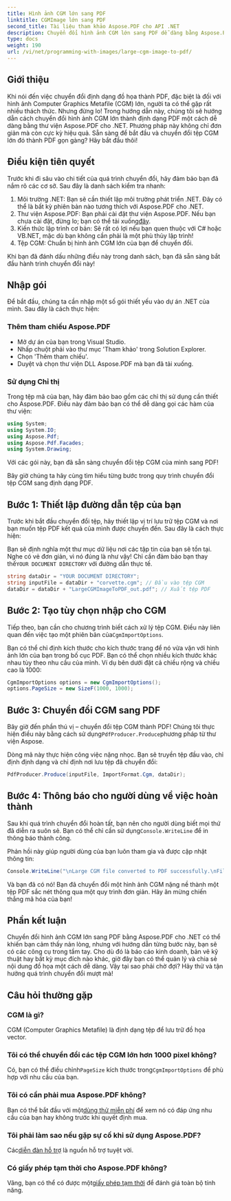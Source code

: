 ```yaml
---
title: Hình ảnh CGM lớn sang PDF
linktitle: CGMImage lớn sang PDF
second_title: Tài liệu tham khảo Aspose.PDF cho API .NET
description: Chuyển đổi hình ảnh CGM lớn sang PDF dễ dàng bằng Aspose.PDF cho .NET. Làm theo hướng dẫn đơn giản này để có quy trình chuyển đổi nhanh chóng và hiệu quả.
type: docs
weight: 190
url: /vi/net/programming-with-images/large-cgm-image-to-pdf/
---
```

## Giới thiệu

Khi nói đến việc chuyển đổi định dạng đồ họa thành PDF, đặc biệt là đối với hình ảnh Computer Graphics Metafile (CGM) lớn, người ta có thể gặp rất nhiều thách thức. Nhưng đừng lo! Trong hướng dẫn này, chúng tôi sẽ hướng dẫn cách chuyển đổi hình ảnh CGM lớn thành định dạng PDF một cách dễ dàng bằng thư viện Aspose.PDF cho .NET. Phương pháp này không chỉ đơn giản mà còn cực kỳ hiệu quả. Sẵn sàng để bắt đầu và chuyển đổi tệp CGM lớn đó thành PDF gọn gàng? Hãy bắt đầu thôi!

## Điều kiện tiên quyết

Trước khi đi sâu vào chi tiết của quá trình chuyển đổi, hãy đảm bảo bạn đã nắm rõ các cơ sở. Sau đây là danh sách kiểm tra nhanh:

1. Môi trường .NET: Bạn sẽ cần thiết lập môi trường phát triển .NET. Đây có thể là bất kỳ phiên bản nào tương thích với Aspose.PDF cho .NET.
2. Thư viện Aspose.PDF: Bạn phải cài đặt thư viện Aspose.PDF. Nếu bạn chưa cài đặt, đừng lo; bạn có thể tải xuống[đây](https://releases.aspose.com/pdf/net/).
3. Kiến thức lập trình cơ bản: Sẽ rất có lợi nếu bạn quen thuộc với C# hoặc VB.NET, mặc dù bạn không cần phải là một phù thủy lập trình!
4. Tệp CGM: Chuẩn bị hình ảnh CGM lớn của bạn để chuyển đổi.

Khi bạn đã đánh dấu những điều này trong danh sách, bạn đã sẵn sàng bắt đầu hành trình chuyển đổi này!

## Nhập gói

Để bắt đầu, chúng ta cần nhập một số gói thiết yếu vào dự án .NET của mình. Sau đây là cách thực hiện:

### Thêm tham chiếu Aspose.PDF

- Mở dự án của bạn trong Visual Studio.
- Nhấp chuột phải vào thư mục 'Tham khảo' trong Solution Explorer.
- Chọn 'Thêm tham chiếu'.
- Duyệt và chọn thư viện DLL Aspose.PDF mà bạn đã tải xuống.

### Sử dụng Chỉ thị

Trong tệp mã của bạn, hãy đảm bảo bao gồm các chỉ thị sử dụng cần thiết cho Aspose.PDF. Điều này đảm bảo bạn có thể dễ dàng gọi các hàm của thư viện:

```csharp
using System;
using System.IO;
using Aspose.Pdf;
using Aspose.Pdf.Facades;
using System.Drawing;
```

Với các gói này, bạn đã sẵn sàng chuyển đổi tệp CGM của mình sang PDF!

Bây giờ chúng ta hãy cùng tìm hiểu từng bước trong quy trình chuyển đổi tệp CGM sang định dạng PDF.

## Bước 1: Thiết lập đường dẫn tệp của bạn

Trước khi bắt đầu chuyển đổi tệp, hãy thiết lập vị trí lưu trữ tệp CGM và nơi bạn muốn tệp PDF kết quả của mình được chuyển đến. Sau đây là cách thực hiện:

 Bạn sẽ định nghĩa một thư mục dữ liệu nơi các tập tin của bạn sẽ tồn tại. Nghe có vẻ đơn giản, vì nó đúng là như vậy! Chỉ cần đảm bảo bạn thay thế`YOUR DOCUMENT DIRECTORY` với đường dẫn thực tế.

```csharp
string dataDir = "YOUR DOCUMENT DIRECTORY";
string inputFile = dataDir + "corvette.cgm"; // Đầu vào tệp CGM
dataDir = dataDir + "LargeCGMImageToPDF_out.pdf"; // Xuất tệp PDF
```

## Bước 2: Tạo tùy chọn nhập cho CGM

 Tiếp theo, bạn cần cho chương trình biết cách xử lý tệp CGM. Điều này liên quan đến việc tạo một phiên bản của`CgmImportOptions`.

Bạn có thể chỉ định kích thước cho kích thước trang để nó vừa vặn với hình ảnh lớn của bạn trong bố cục PDF. Bạn có thể chọn nhiều kích thước khác nhau tùy theo nhu cầu của mình. Ví dụ bên dưới đặt cả chiều rộng và chiều cao là 1000:

```csharp
CgmImportOptions options = new CgmImportOptions();
options.PageSize = new SizeF(1000, 1000);
```

## Bước 3: Chuyển đổi CGM sang PDF

 Bây giờ đến phần thú vị – chuyển đổi tệp CGM thành PDF! Chúng tôi thực hiện điều này bằng cách sử dụng`PdfProducer.Produce`phương pháp từ thư viện Aspose.

Dòng mã này thực hiện công việc nặng nhọc. Bạn sẽ truyền tệp đầu vào, chỉ định định dạng và chỉ định nơi lưu tệp đã chuyển đổi:

```csharp
PdfProducer.Produce(inputFile, ImportFormat.Cgm, dataDir);
```

## Bước 4: Thông báo cho người dùng về việc hoàn thành

 Sau khi quá trình chuyển đổi hoàn tất, bạn nên cho người dùng biết mọi thứ đã diễn ra suôn sẻ. Bạn có thể chỉ cần sử dụng`Console.WriteLine` để in thông báo thành công.

Phản hồi này giúp người dùng của bạn luôn tham gia và được cập nhật thông tin:

```csharp
Console.WriteLine("\nLarge CGM file converted to PDF successfully.\nFile saved at " + dataDir);
```

Và bạn đã có nó! Bạn đã chuyển đổi một hình ảnh CGM nặng nề thành một tệp PDF sắc nét thông qua một quy trình đơn giản. Hãy ăn mừng chiến thắng mã hóa của bạn!

## Phần kết luận

Chuyển đổi hình ảnh CGM lớn sang PDF bằng Aspose.PDF cho .NET có thể khiến bạn cảm thấy nản lòng, nhưng với hướng dẫn từng bước này, bạn sẽ có các công cụ trong tầm tay. Cho dù đó là báo cáo kinh doanh, bản vẽ kỹ thuật hay bất kỳ mục đích nào khác, giờ đây bạn có thể quản lý và chia sẻ nội dung đồ họa một cách dễ dàng. Vậy tại sao phải chờ đợi? Hãy thử và tận hưởng quá trình chuyển đổi mượt mà!

## Câu hỏi thường gặp

### CGM là gì?
CGM (Computer Graphics Metafile) là định dạng tệp để lưu trữ đồ họa vector.

### Tôi có thể chuyển đổi các tệp CGM lớn hơn 1000 pixel không?
 Có, bạn có thể điều chỉnh`PageSize` kích thước trong`CgmImportOptions` để phù hợp với nhu cầu của bạn.

### Tôi có cần phải mua Aspose.PDF không?
 Bạn có thể bắt đầu với một[dùng thử miễn phí](https://releases.aspose.com/) để xem nó có đáp ứng nhu cầu của bạn hay không trước khi quyết định mua.

### Tôi phải làm sao nếu gặp sự cố khi sử dụng Aspose.PDF?
 Các[diễn đàn hỗ trợ](https://forum.aspose.com/c/pdf/10) là nguồn hỗ trợ tuyệt vời.

### Có giấy phép tạm thời cho Aspose.PDF không?
 Vâng, bạn có thể có được một[giấy phép tạm thời](https://purchase.aspose.com/temporary-license/) để đánh giá toàn bộ tính năng.